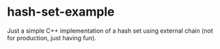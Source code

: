 # hash-set-example
Just a simple C++ implementation of a hash set using external chain (not for production, just having fun). 
